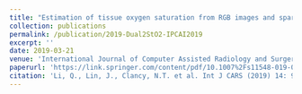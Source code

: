 ```yaml
---
title: "Estimation of tissue oxygen saturation from RGB images and sparse hyperspectral signals based on conditional generative adversarial network"
collection: publications
permalink: /publication/2019-Dual2StO2-IPCAI2019
excerpt: ''
date: 2019-03-21
venue: 'International Journal of Computer Assisted Radiology and Surgery'
paperurl: 'https://link.springer.com/content/pdf/10.1007%2Fs11548-019-01940-2.pdf'
citation: 'Li, Q., Lin, J., Clancy, N.T. et al. Int J CARS (2019) 14: 987. https://doi.org/10.1007/s11548-019-01940-2'
---
```




